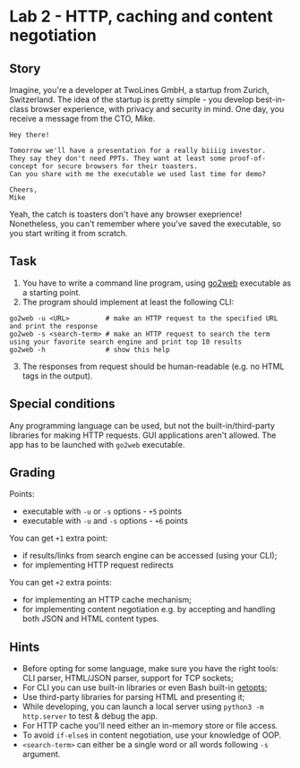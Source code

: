 # Lab 2 - HTTP, caching and content negotiation

## Story

Imagine, you're a developer at TwoLines GmbH, a startup from Zurich, Switzerland. The idea of the startup is pretty simple - you develop best-in-class browser experience, with privacy and security in mind. One day, you receive a message from the CTO, Mike.

```
Hey there!

Tomorrow we'll have a presentation for a really biiiig investor.
They say they don't need PPTs. They want at least some proof-of-concept for secure browsers for their toasters.
Can you share with me the executable we used last time for demo?

Cheers,
Mike
```

Yeah, the catch is toasters don't have any browser exeprience!
Nonetheless, you can't remember where you've saved the executable, so you start writing it from scratch.

## Task

1. You have to write a command line program, using [go2web](go2web) executable as a starting point.
2. The program should implement at least the following CLI:
  ```
  go2web -u <URL>         # make an HTTP request to the specified URL and print the response
  go2web -s <search-term> # make an HTTP request to search the term using your favorite search engine and print top 10 results
  go2web -h               # show this help
  ```
3. The responses from request should be human-readable (e.g. no HTML tags in the output).

## Special conditions

Any programming language can be used, but not the built-in/third-party libraries for making HTTP requests. GUI applications aren't allowed. The app has to be launched with `go2web` executable.

## Grading

Points:

- executable with `-u` or `-s` options - `+5` points
- executable with `-u` and `-s` options - `+6` points

You can get `+1` extra point:
- if results/links from search engine can be accessed (using your CLI);
- for implementing HTTP request redirects

You can get `+2` extra points:
- for implementing an HTTP cache mechanism;
- for implementing content negotiation e.g. by accepting and handling both JSON and HTML content types.

## Hints

- Before opting for some language, make sure you have the right tools: CLI parser, HTML/JSON parser, support for TCP sockets;
- For CLI you can use built-in libraries or even Bash built-in [getopts](https://wiki.bash-hackers.org/howto/getopts_tutorial);
- Use third-party libraries for parsing HTML and presenting it;
- While developing, you can launch a local server using `python3 -m http.server` to test & debug the app.
- For HTTP cache you'll need either an in-memory store or file access.
- To avoid `if-else`s in content negotiation, use your knowledge of OOP.
- `<search-term>` can either be a single word or all words following `-s` argument.